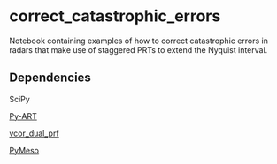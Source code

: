 # correct_catastrophic_errors
Notebook containing examples of how to correct catastrophic errors in radars that make use of staggered PRTs to extend the Nyquist interval.

## Dependencies

SciPy

[Py-ART](https://github.com/ARM-DOE/pyart)

[vcor_dual_prf](https://github.com/meteocat/vcor_dual_prf)

[PyMeso](https://github.com/jordanbrook/PyMeso)

